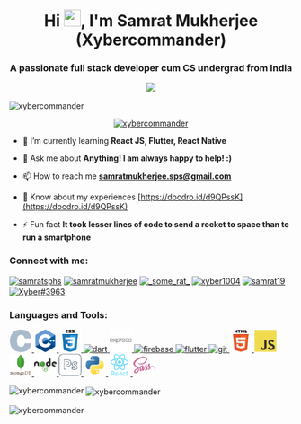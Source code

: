 <h1 align="center">Hi <img src="https://media.tenor.com/images/b617c36f9db276d3146e974b8ff64f4c/tenor.gif" height="30" width="30">, I'm Samrat Mukherjee (Xybercommander)</h1>
<h3 align="center">A passionate full stack developer cum CS undergrad from India</h3>
<p align="center"><img src="https://i.imgur.com/umyYjo0.gif"></p>
<p align="left"> <img src="https://komarev.com/ghpvc/?username=xybercommander&label=Profile%20views&color=0e75b6&style=flat" alt="xybercommander" /> </p>

<p align="center"> <a href="https://github.com/ryo-ma/github-profile-trophy"><img src="https://github-profile-trophy.vercel.app/?username=xybercommander" alt="xybercommander" /></a> </p>

- 🌱 I’m currently learning **React JS, Flutter, React Native**

- 💬 Ask me about **Anything! I am always happy to help! :)**

- 📫 How to reach me **samratmukherjee.sps@gmail.com**

- 📄 Know about my experiences [https://docdro.id/d9QPssK](https://docdro.id/d9QPssK)

- ⚡ Fun fact **It took lesser lines of code to send a rocket to space than to run a smartphone**

<h3 align="left">Connect with me:</h3>
<p align="left">
<a href="https://twitter.com/samratsphs" target="blank"><img align="center" src="https://cdn.jsdelivr.net/npm/simple-icons@3.0.1/icons/twitter.svg" alt="samratsphs" height="30" width="40" /></a>
<a href="https://linkedin.com/in/samratmukherjee" target="blank"><img align="center" src="https://cdn.jsdelivr.net/npm/simple-icons@3.0.1/icons/linkedin.svg" alt="samratmukherjee" height="30" width="40" /></a>
<a href="https://instagram.com/_some_rat_" target="blank"><img align="center" src="https://cdn.jsdelivr.net/npm/simple-icons@3.0.1/icons/instagram.svg" alt="_some_rat_" height="30" width="40" /></a>
<a href="https://www.codechef.com/users/xyber1004" target="blank"><img align="center" src="https://cdn.jsdelivr.net/npm/simple-icons@3.1.0/icons/codechef.svg" alt="xyber1004" height="30" width="40" /></a>
<a href="https://codeforces.com/profile/samrat19" target="blank"><img align="center" src="https://cdn.jsdelivr.net/npm/simple-icons@3.0.1/icons/codeforces.svg" alt="samrat19" height="30" width="40" /></a>
<a href="https://discord.gg/Xyber#3963" target="blank"><img align="center" src="https://cdn.jsdelivr.net/npm/simple-icons@3.0.1/icons/discord.svg" alt="Xyber#3963" height="30" width="40" /></a>
</p>

<h3 align="left">Languages and Tools:</h3>
<p align="left"> <a href="https://www.cprogramming.com/" target="_blank"> <img src="https://raw.githubusercontent.com/devicons/devicon/master/icons/c/c-original.svg" alt="c" width="40" height="40"/> </a> <a href="https://www.w3schools.com/cpp/" target="_blank"> <img src="https://raw.githubusercontent.com/devicons/devicon/master/icons/cplusplus/cplusplus-original.svg" alt="cplusplus" width="40" height="40"/> </a> <a href="https://www.w3schools.com/css/" target="_blank"> <img src="https://raw.githubusercontent.com/devicons/devicon/master/icons/css3/css3-original-wordmark.svg" alt="css3" width="40" height="40"/> </a> <a href="https://dart.dev" target="_blank"> <img src="https://www.vectorlogo.zone/logos/dartlang/dartlang-icon.svg" alt="dart" width="40" height="40"/> </a> <a href="https://expressjs.com" target="_blank"> <img src="https://raw.githubusercontent.com/devicons/devicon/master/icons/express/express-original-wordmark.svg" alt="express" width="40" height="40"/> </a> <a href="https://firebase.google.com/" target="_blank"> <img src="https://www.vectorlogo.zone/logos/firebase/firebase-icon.svg" alt="firebase" width="40" height="40"/> </a> <a href="https://flutter.dev" target="_blank"> <img src="https://www.vectorlogo.zone/logos/flutterio/flutterio-icon.svg" alt="flutter" width="40" height="40"/> </a> <a href="https://git-scm.com/" target="_blank"> <img src="https://www.vectorlogo.zone/logos/git-scm/git-scm-icon.svg" alt="git" width="40" height="40"/> </a> <a href="https://www.w3.org/html/" target="_blank"> <img src="https://raw.githubusercontent.com/devicons/devicon/master/icons/html5/html5-original-wordmark.svg" alt="html5" width="40" height="40"/> </a> <a href="https://developer.mozilla.org/en-US/docs/Web/JavaScript" target="_blank"> <img src="https://raw.githubusercontent.com/devicons/devicon/master/icons/javascript/javascript-original.svg" alt="javascript" width="40" height="40"/> </a> <a href="https://www.mongodb.com/" target="_blank"> <img src="https://raw.githubusercontent.com/devicons/devicon/master/icons/mongodb/mongodb-original-wordmark.svg" alt="mongodb" width="40" height="40"/> </a> <a href="https://nodejs.org" target="_blank"> <img src="https://raw.githubusercontent.com/devicons/devicon/master/icons/nodejs/nodejs-original-wordmark.svg" alt="nodejs" width="40" height="40"/> </a> <a href="https://www.photoshop.com/en" target="_blank"> <img src="https://raw.githubusercontent.com/devicons/devicon/master/icons/photoshop/photoshop-line.svg" alt="photoshop" width="40" height="40"/> </a> <a href="https://www.python.org" target="_blank"> <img src="https://raw.githubusercontent.com/devicons/devicon/master/icons/python/python-original.svg" alt="python" width="40" height="40"/> </a> <a href="https://reactjs.org/" target="_blank"> <img src="https://raw.githubusercontent.com/devicons/devicon/master/icons/react/react-original-wordmark.svg" alt="react" width="40" height="40"/> </a> <a href="https://sass-lang.com" target="_blank"> <img src="https://raw.githubusercontent.com/devicons/devicon/master/icons/sass/sass-original.svg" alt="sass" width="40" height="40"/> </a> </p>

<p><img align="left" src="https://github-readme-stats.vercel.app/api/top-langs?username=xybercommander&show_icons=true&locale=en&layout=compact" alt="xybercommander" /></p>

<p>&nbsp;<img align="center" src="https://github-readme-stats.vercel.app/api?username=xybercommander&show_icons=true&locale=en" alt="xybercommander" /></p>

<p><img align="center" src="https://github-readme-streak-stats.herokuapp.com/?user=xybercommander&" alt="xybercommander" /></p>
